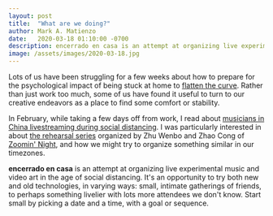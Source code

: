 ```yaml
---
layout: post
title:  "What are we doing?"
author: Mark A. Matienzo
date:   2020-03-18 01:10:00 -0700
description: encerrado en casa is an attempt at organizing live experimental music and video art in the age of social distancing.
image: /assets/images/2020-03-18.jpg
---
```


Lots of us have been struggling for a few weeks about how to prepare for the psychological impact of being stuck at home to [flatten the curve](https://www.flattenthecurve.com/). Rather than just work too much, some of us have found it useful to turn to our creative endeavors as a place to find some comfort or stability.

In February, while taking a few days off from work, I read about [musicians in China livestreaming during social distancing](https://radiichina.com/amidst-coronavirus-lockdown-musicians-in-china-livestream-the-party/). I was particularly interested in about [the rehearsal series](https://cdm.link/2020/02/coronavirus-online-music-streaming/) organized by Zhu Wenbo and Zhao Cong of [Zoomin' Night](https://zoominnight.bandcamp.com/), and how we might try to organize something similar in our timezones.

**encerrado en casa** is an attempt at organizing live experimental music and video art in the age of social distancing. It's an opportunity to try both new and old technologies, in varying ways: small, intimate gatherings of friends, to perhaps something livelier with lots more attendees we don't know. Start  small by picking a date and a time, with a goal or sequence.
